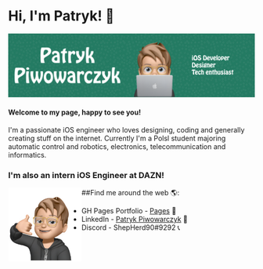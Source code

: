 # Hi, I'm Patryk! 👋
<img src="https://github.com/Sziperd/Portfolio/blob/main/My%20project-2.png?raw=true" alt="banner that says Patryk Piwowarczyk">



#### Welcome to my page, happy to see you!

I'm a passionate iOS engineer who loves designing, coding and generally creating stuff on the internet. Currently I'm a Polsl student majoring automatic control and robotics, electronics, telecommunication and informatics.

### I'm also an intern iOS Engineer at DAZN!



##Find me around the web 🌎:<a href="https://sziperd.github.io/"><img align="left" width="150" height="150" src="https://github.com/Sziperd/Portfolio/blob/main/UJvjpCkQ_4x.jpg.png?raw=true"></a>
- GH Pages Portfolio - [Pages](https://sziperd.github.io) 📌
- LinkedIn - [Patryk Piwowarczyk](https://www.linkedin.com/in/patryk-piwowarczyk-45b427199/) 💼
- Discord - ShepHerd90#9292 📞

